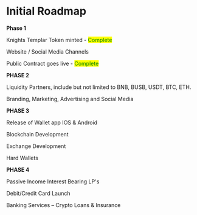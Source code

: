 # Initial Roadmap

**Phase 1**

Knights Templar Token minted - <mark style="color:green;">Complete</mark>

Website / Social Media Channels

Public Contract goes live - <mark style="color:green;">Complete</mark>

**PHASE 2**

Liquidity Partners, include but not limited to BNB, BUSB, USDT, BTC, ETH.

Branding, Marketing, Advertising and Social Media

**PHASE 3**

Release of Wallet app IOS & Android

Blockchain Development

Exchange Development

Hard Wallets

**PHASE 4**

Passive Income Interest Bearing LP's

Debit/Credit Card Launch

Banking Services – Crypto Loans & Insurance
